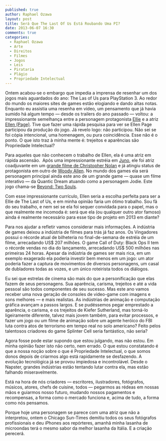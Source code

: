 ```yaml
---
published: true
author: Raphael Ozawa
layout: post
title: Será Que The Last Of Us Está Roubando Uma PI?
date: 2013-06-07 16:30
comments: true
categories:
  - Raphael Ozawa
  - Arte
  - Direitos
  - Filmes
  - Jogos
  - Leis
  - Pirataria
  - Plágio
  - Propriedade Intelectual
---
```


Ontem acabou-se o embargo que impedia a imprensa de resenhar um dos jogos mais aguardados do ano: The Las of Us para PlayStation 3. Ao redor do mundo os maiores sites de games estão elogiando e dando altas notas. Enquanto eu assistia uma resenha em vídeo, um pensamento que já havia sumido há algum tempo — desde os trailers do ano passado — voltou: a impressionante semelhança entre a personagem protagonista <a href="https://www.google.com.br/search?q=the+last+of+us+ellie&amp;biw=1440&amp;bih=822&amp;tbm=isch&amp;tbo=u&amp;source=univ&amp;sa=X&amp;ei=WcWvUbbeIpXH4APLxIHQCQ&amp;sqi=2&amp;ved=0CCoQsAQ">Ellie</a> e a atriz <a href="https://twitter.com/EllenPage">Ellen (Page)</a>. Tive que fazer uma rápida pesquisa para ver se Ellen Page participou da produção do jogo. Já revelo logo: não participou. Não sei se foi cópia intencional, uma homenagem, ou pura coincidência. Esse não é o ponto. O que isto traz à minha mente é: trejeitos e aparências são Propriedade Intelectual?

<!--more-->

Para aqueles que não conhecem o trabalho de Ellen, ela é uma atriz em rápida ascensão.  Após uma impressionante estréia em <a href="http://www.imdb.com/title/tt0467406/">Juno</a>, ele foi atriz coadjuvante em um <a href="http://www.imdb.com/title/tt1375666/">grande filme de Christopher Nolan</a> e já atingiu status de protagonista em outro de <a href="http://www.imdb.com/title/tt1375666/">Woody Allen</a>. No mundo dos games ela será personagem principal ainda este ano de um grande game — quase um filme interativo — da Quantic Dream atuando como a personagem Jodie. Este jogo chama-se <a href="http://beyondps3.com/">Beyond: Two Souls</a>.

Com esse impressionante currículo, Ellen seria a escolha perfeita para ser a Ellie de The Last of Us, e em minha opinião faria um ótimo trabalho. Sou fã do seu trabalho, e nem sei se ela foi sequer convidada para o papel, mas o que realmente me incomoda é: será que ela (ou qualquer outro ator famoso) ainda é realmente necessário para esse tipo de projeto em 2013 em diante?

Para nos ajudar a refletir vamos considerar mais informações. A indústria de games deixou a indústria de filmes para trás já faz anos. Os Vingadores possui o récorde atual de bilheteria no final-de-semana de estréia de um filme, arrecadando US$ 207 milhões. O game Call of Duty: Black Ops II tem o récorde vendas no dia do lançamento, arrecadando US$ 500 milhões nas primeiras 24 horas. Apesar da indústria de games ser mais rica, em um exemplo exagerado ela poderia investir bem menos em um jogo: um ator poderia fazer a captura de movimentos de diversos personagens, um casal de dubladores todas as vozes, e um único roteirista todos os diálogos.

Eu sei que estrelas de cinema são mais do que a personificação que elas fazem de seus personagens. Sua aparência, carisma, trejeitos e até a vida pessoal são todos componentes de seu sucesso. Mas este ano vamos receber uma nova geração de consoles de video-game com imagens e sons melhores — e mais realistas. As indústrias de animação e computação gráfica avançam a passos largos. E se pudéssemos pegar emprestado a aparência, o carisma, e os trejeitos de Kiefer Sutherland, mas torná-lo ligeiramente diferente, talvez mais jovem também, para evitar processos, e fazer um jogo ou um filme de animação sobre um agente heróico do FBI luta contra atos de terrorismo em tempo real no solo americano? Feito pelos talentosos criadores do game Splinter Cell seria fantástico, não seria?

Agora fosse pode estar supondo que estou julgando, mas não estou. Em minha opinião fazer isto não certo, nem errado. O que estou constatando é que a nossa noção sobre o que é Propriedade Intelectual, o que somos donos depois de criarmos algo está rapidamente se desfazendo. A evolução tecnológica já se provou impiedosa e incontrolável. Desde o Napster, grandes indústrias estão tentando lutar contra ela, mas estão falhando miseravelmente.

Está na hora de nós criadores — escritores, ilustradores, fotógrafos, músicos, atores, chefs de cuisine, todos — pegarmos as rédeas em nossas mãos e guiarmos nosso futuro, mudando nossos pagamentos e recompensas, a forma como o mercado funciona e, acima de tudo, a forma como nós pensamos.

Porque hoje uma personagem se parece com uma atriz que não a interpretou, ontem o Chicago Sun-Times demitiu todos os seus fotógrafos profissionais e deu iPhones aos repórteres, amanhã minha lasanha de microondas terá o mesmo sabor da melhor lasanha da Itália. E a criação perecerá.
